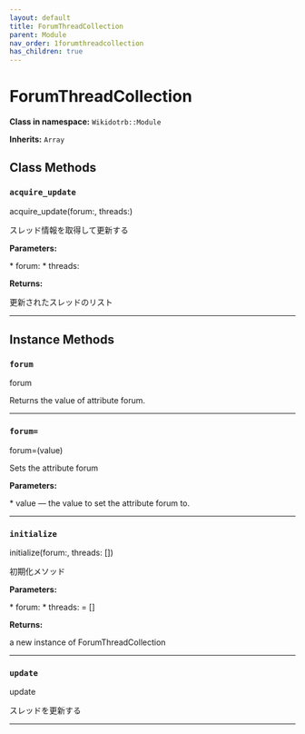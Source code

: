 ```yaml
---
layout: default
title: ForumThreadCollection
parent: Module
nav_order: 1forumthreadcollection
has_children: true
---
```


# ForumThreadCollection

**Class in namespace:** `Wikidotrb::Module`

**Inherits:** `Array`

## Class Methods

### `acquire_update`

<div class="method-signature">acquire_update(forum:, threads:)</div>

スレッド情報を取得して更新する

**Parameters:**

<div class="method-parameters">
* <span class="parameter-name">forum:</span>
* <span class="parameter-name">threads:</span>
</div>

**Returns:**

更新されたスレッドのリスト

---

## Instance Methods

### `forum`

<div class="method-signature">forum</div>

Returns the value of attribute forum.

---

### `forum=`

<div class="method-signature">forum=(value)</div>

Sets the attribute forum

**Parameters:**

<div class="method-parameters">
* <span class="parameter-name">value</span> — the value to set the attribute forum to.
</div>

---

### `initialize`

<div class="method-signature">initialize(forum:, threads: [])</div>

初期化メソッド

**Parameters:**

<div class="method-parameters">
* <span class="parameter-name">forum:</span>
* <span class="parameter-name">threads:</span> = []
</div>

**Returns:**

a new instance of ForumThreadCollection

---

### `update`

<div class="method-signature">update</div>

スレッドを更新する

---

